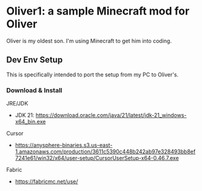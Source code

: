 # Oliver1: a sample Minecraft mod for Oliver

Oliver is my oldest son. I'm using Minecraft to get him into coding.

## Dev Env Setup

This is specifically intended to port the setup from my PC to Oliver's.

### Download & Install

JRE/JDK
- JDK 21: https://download.oracle.com/java/21/latest/jdk-21_windows-x64_bin.exe

Cursor
- https://anysphere-binaries.s3.us-east-1.amazonaws.com/production/3611c5390c448b242ab97e328493bb8ef7241e61/win32/x64/user-setup/CursorUserSetup-x64-0.46.7.exe

 Fabric
- https://fabricmc.net/use/




